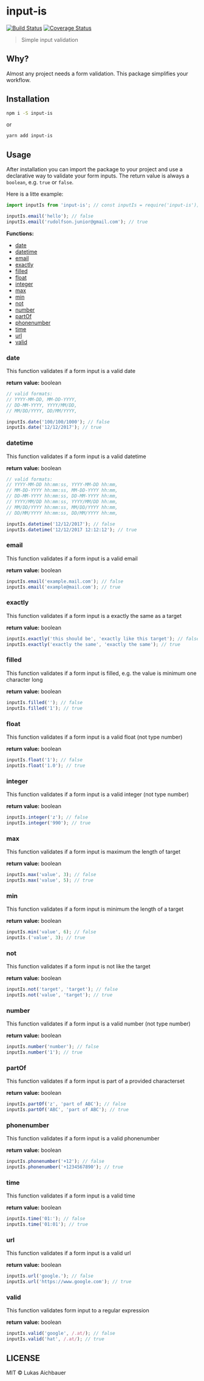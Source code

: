 # input-is

[![Build Status](https://travis-ci.org/aichbauer/node-input-is.svg?branch=master)](https://travis-ci.org/aichbauer/node-input-is)
[![Coverage Status](https://coveralls.io/repos/github/aichbauer/node-input-is/badge.svg?branch=master)](https://coveralls.io/github/aichbauer/node-input-is?branch=master)

> Simple input validation

## Why?

Almost any project needs a form validation.
This package simplifies your workflow.

## Installation

```sh
npm i -S input-is
```

or

```sh
yarn add input-is
```

## Usage

After installation you can import the package to your project and use a declarative way to validate your form inputs.
The return value is always a `boolean`, e.g. `true` or `false`.

Here is a litte example:

```js
import inputIs from 'input-is'; // const inputIs = require('input-is');

inputIs.email('hello'); // false
inputIs.email('rudolfson.junior@gmail.com'); // true
```

**Functions:**

- [date](#date)
- [datetime](#datetime)
- [email](#email)
- [exactly](#exactly)
- [filled](#filled)
- [float](#float)
- [integer](#integer)
- [max](#max)
- [min](#min)
- [not](#not)
- [number](#number)
- [partOf](#partOf)
- [phonenumber](#phonenumber)
- [time](#time)
- [url](#url)
- [valid](#valid)

### date

This function validates if a form input is a valid date

**return value:** boolean

```js
// valid formats:
// YYYY-MM-DD, MM-DD-YYYY,
// DD-MM-YYYY, YYYY/MM/DD,
// MM/DD/YYYY, DD/MM/YYYY,

inputIs.date('100/100/1000'); // false
inputIs.date('12/12/2017'); // true
```

### datetime

This function validates if a form input is a valid datetime

**return value:** boolean

```js
// valid formats:
// YYYY-MM-DD hh:mm:ss, YYYY-MM-DD hh:mm,
// MM-DD-YYYY hh:mm:ss, MM-DD-YYYY hh:mm,
// DD-MM-YYYY hh:mm:ss, DD-MM-YYYY hh:mm,
// YYYY/MM/DD hh:mm:ss, YYYY/MM/DD hh:mm,
// MM/DD/YYYY hh:mm:ss, MM/DD/YYYY hh:mm,
// DD/MM/YYYY hh:mm:ss, DD/MM/YYYY hh:mm,

inputIs.datetime('12/12/2017'); // false
inputIs.datetime('12/12/2017 12:12:12'); // true
```

### email

This function validates if a form input is a valid email

**return value:** boolean

```js
inputIs.email('example.mail.com'); // false
inputIs.email('example@mail.com'); // true
```

### exactly

This function validates if a form input is a exactly the same as a target

**return value:** boolean

```js
inputIs.exactly('this should be', 'exactly like this target'); // false
inputIs.exactly('exactly the same', 'exactly the same'); // true
```

### filled

This function validates if a form input is filled, e.g. the value is minimum one character long

**return value:** boolean

```js
inputIs.filled(''); // false
inputIs.filled('1'); // true
```

### float

This function validates if a form input is a valid float (not type number)

**return value:** boolean

```js
inputIs.float('1'); // false
inputIs.float('1.0'); // true
```

### integer

This function validates if a form input is a valid integer (not type number)

**return value:** boolean

```js
inputIs.integer('z'); // false
inputIs.integer('990'); // true
```

### max

This function validates if a form input is maximum the length of target

**return value:** boolean

```js
inputIs.max('value', 3); // false
inputIs.max('value', 5); // true
```

### min

This function validates if a form input is minimum the length of a target

**return value:** boolean

```js
inputIs.min('value', 6); // false
inputIs.('value', 3); // true
```

### not

This function validates if a form input is not like the target

**return value:** boolean

```js
inputIs.not('target', 'target'); // false
inputIs.not('value', 'target'); // true
```

### number

This function validates if a form input is a valid number (not type number)

**return value:** boolean

```js
inputIs.number('number'); // false
inputIs.number('1'); // true
```

### partOf

This function validates if a form input is part of a provided characterset

**return value:** boolean

```js
inputIs.partOf('z', 'part of ABC'); // false
inputIs.partOf('ABC', 'part of ABC'); // true
```

### phonenumber

This function validates if a form input is a valid phonenumber

**return value:** boolean

```js
inputIs.phonenumber('+12'); // false
inputIs.phonenumber('+1234567890'); // true
```

### time

This function validates if a form input is a valid time

**return value:** boolean

```js
inputIs.time('01:'); // false
inputIs.time('01:01'); // true
```

### url

This function validates if a form input is a valid url

**return value:** boolean

```js
inputIs.url('google.'); // false
inputIs.url('https://www.google.com'); // true
```

### valid

This function validates form input to a regular expression

**return value:** boolean

```js
inputIs.valid('google', /.at/); // false
inputIs.valid('hat', /.at/); // true
```

## LICENSE

MIT © Lukas Aichbauer
